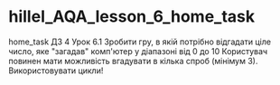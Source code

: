 # hillel_AQA_lesson_6_home_task
home_task
ДЗ 4 Урок 6.1 
Зробити гру, в якій потрібно відгадати ціле число, яке "загадав" комп'ютер у діапазоні від 0 до 10
Користувач повинен мати можливість вгадувати в кілька спроб (мінімум 3).
Використовувати цикли!
